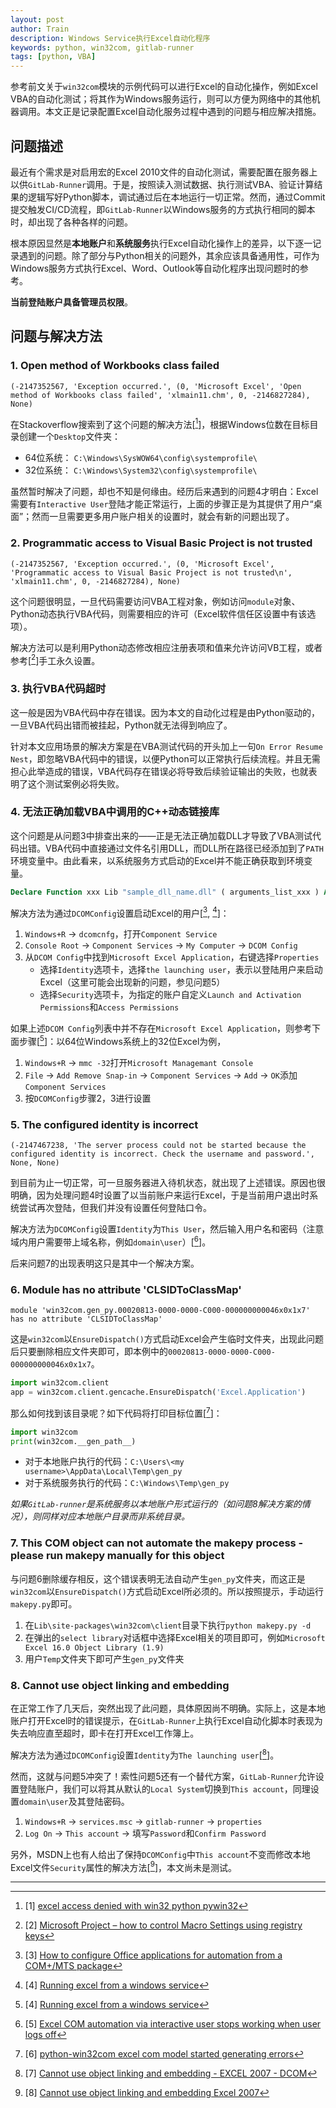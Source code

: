 ```yaml
---
layout: post
author: Train
description: Windows Service执行Excel自动化程序
keywords: python, win32com, gitlab-runner
tags: [python, VBA]
---
```


参考前文关于`win32com`模块的示例代码可以进行Excel的自动化操作，例如Excel VBA的自动化测试；将其作为Windows服务运行，则可以方便为网络中的其他机器调用。本文正是记录配置Excel自动化服务过程中遇到的问题与相应解决措施。

## 问题描述

最近有个需求是对启用宏的Excel 2010文件的自动化测试，需要配置在服务器上以供`GitLab-Runner`调用。于是，按照读入测试数据、执行测试VBA、验证计算结果的逻辑写好Python脚本，调试通过后在本地运行一切正常。然而，通过Commit提交触发CI/CD流程，即`GitLab-Runner`以Windows服务的方式执行相同的脚本时，却出现了各种各样的问题。

根本原因显然是**本地账户**和**系统服务**执行Excel自动化操作上的差异，以下逐一记录遇到的问题。除了部分与Python相关的问题外，其余应该具备通用性，可作为Windows服务方式执行Excel、Word、Outlook等自动化程序出现问题时的参考。

**当前登陆账户具备管理员权限**。


## 问题与解决方法


### 1. Open method of Workbooks class failed

```
(-2147352567, 'Exception occurred.', (0, 'Microsoft Excel', 'Open method of Workbooks class failed', 'xlmain11.chm', 0, -2146827284), None)
```

在Stackoverflow搜索到了这个问题的解决方法[[^1]]，根据Windows位数在目标目录创建一个`Desktop`文件夹：

- 64位系统： `C:\Windows\SysWOW64\config\systemprofile\`
- 32位系统： `C:\Windows\System32\config\systemprofile\`

虽然暂时解决了问题，却也不知是何缘由。经历后来遇到的问题4才明白：Excel需要有`Interactive User`登陆才能正常运行，上面的步骤正是为其提供了用户“桌面”；然而一旦需要更多用户账户相关的设置时，就会有新的问题出现了。


### 2. Programmatic access to Visual Basic Project is not trusted

```
(-2147352567, 'Exception occurred.', (0, 'Microsoft Excel', 'Programmatic access to Visual Basic Project is not trusted\n', 'xlmain11.chm', 0, -2146827284), None)
```

这个问题很明显，一旦代码需要访问VBA工程对象，例如访问`module`对象、Python动态执行VBA代码，则需要相应的许可（Excel软件信任区设置中有该选项）。

解决方法可以是利用Python动态修改相应注册表项和值来允许访问VB工程，或者参考[[^2]]手工永久设置。


### 3. 执行VBA代码超时

这一般是因为VBA代码中存在错误。因为本文的自动化过程是由Python驱动的，一旦VBA代码出错而被挂起，Python就无法得到响应了。

针对本文应用场景的解决方案是在VBA测试代码的开头加上一句`On Error Resume Nest`，即忽略VBA代码中的错误，以便Python可以正常执行后续流程。并且无需担心此举造成的错误，VBA代码存在错误必将导致后续验证输出的失败，也就表明了这个测试案例必将失败。


### 4. 无法正确加载VBA中调用的C++动态链接库

这个问题是从问题3中排查出来的——正是无法正确加载DLL才导致了VBA测试代码出错。VBA代码中直接通过文件名引用DLL，而DLL所在路径已经添加到了`PATH`环境变量中。由此看来，以系统服务方式启动的Excel并不能正确获取到环境变量。

```vb
Declare Function xxx Lib "sample_dll_name.dll" ( arguments_list_xxx ) As xxx
```

解决方法为通过`DCOMConfig`设置启动Excel的用户[[^3], [^4]]：

1. `Windows+R` -> `dcomcnfg`，打开`Component Service`
2. `Console Root` -> `Component Services` -> `My Computer` -> `DCOM Config`
3. 从`DCOM Config`中找到`Microsoft Excel Application`，右键选择`Properties`
    - 选择`Identity`选项卡，选择`the launching user`，表示以登陆用户来启动Excel（这里可能会出现新的问题，参见问题5）
    - 选择`Security`选项卡，为指定的账户自定义`Launch and Activation Permissions`和`Access Permissions`

如果上述`DCOM Config`列表中并不存在`Microsoft Excel Application`，则参考下面步骤[[^4]]：以64位Windows系统上的32位Excel为例，

1. `Windows+R` -> `mmc -32`打开`Microsoft Managemant Console`
2. `File` -> `Add Remove Snap-in` -> `Component Services` -> `Add` -> `OK`添加`Component Services`
3. 按`DCOMConfig`步骤2，3进行设置


### 5. The configured identity is incorrect

```
(-2147467238, 'The server process could not be started because the configured identity is incorrect. Check the username and password.', None, None)
```

到目前为止一切正常，可一旦服务器进入待机状态，就出现了上述错误。原因也很明确，因为处理问题4时设置了以当前账户来运行Excel，于是当前用户退出时系统尝试再次登陆，但我们并没有设置任何登陆口令。

解决方法为`DCOMConfig`设置`Identity`为`This User`，然后输入用户名和密码（注意域内用户需要带上域名称，例如`domain\user`）[[^5]]。

后来问题7的出现表明这只是其中一个解决方案。


### 6. Module has no attribute 'CLSIDToClassMap'

```
module 'win32com.gen_py.00020813-0000-0000-C000-000000000046x0x1x7' has no attribute 'CLSIDToClassMap'
```

这是`win32com`以`EnsureDispatch()`方式启动Excel会产生临时文件夹，出现此问题后只要删除相应文件夹即可，即本例中的`00020813-0000-0000-C000-000000000046x0x1x7`。

```python
import win32com.client    
app = win32com.client.gencache.EnsureDispatch('Excel.Application')
```

那么如何找到该目录呢？如下代码将打印目标位置[[^6]]：

```python
import win32com
print(win32com.__gen_path__)
```

- 对于本地账户执行的代码：`C:\Users\<my username>\AppData\Local\Temp\gen_py`
- 对于系统服务执行的代码：`C:\Windows\Temp\gen_py`

*如果`GitLab-runner`是系统服务以本地账户形式运行的（如问题8解决方案的情况），则同样对应本地账户目录而非系统目录。*


### 7. This COM object can not automate the makepy process - please run makepy manually for this object

与问题6删除缓存相反，这个错误表明无法自动产生`gen_py`文件夹，而这正是`win32com`以`EnsureDispatch()`方式启动Excel所必须的。所以按照提示，手动运行`makepy.py`即可。

1. 在`Lib\site-packages\win32com\client`目录下执行`python makepy.py -d`
2. 在弹出的`select library`对话框中选择Excel相关的项目即可，例如`Microsoft Excel 16.0 Object Library (1.9)`
3. 用户`Temp`文件夹下即可产生`gen_py`文件夹

### 8. Cannot use object linking and embedding

在正常工作了几天后，突然出现了此问题，具体原因尚不明确。实际上，这是本地账户打开Excel时的错误提示，在`GitLab-Runner`上执行Excel自动化脚本时表现为失去响应直至超时，即卡在打开Excel工作簿上。

解决方法为通过`DCOMConfig`设置`Identity`为`The launching user`[[^7]]。

然而，这就与问题5冲突了！索性问题5还有一个替代方案，`GitLab-Runner`允许设置登陆账户，我们可以将其从默认的`Local System`切换到`This account`，同理设置`domain\user`及其登陆密码。

1. `Windows+R` -> `services.msc` -> `gitlab-runner` -> `properties`
2. `Log On` -> `This account` -> 填写`Password`和`Confirm Password`


另外，MSDN上也有人给出了保持`DCOMConfig`中`This account`不变而修改本地Excel文件`Security`属性的解决方法[[^8]]，本文尚未是测试。

---

[^1]: [1] [excel access denied with win32 python pywin32](https://stackoverflow.com/questions/17177612/excel-access-denied-with-win32-python-pywin32?answertab=votes#tab-top)
[^2]: [2] [Microsoft Project – how to control Macro Settings using registry keys](https://blogs.technet.microsoft.com/diana_tudor/2014/12/02/microsoft-project-how-to-control-macro-settings-using-registry-keys/)
[^3]: [3] [How to configure Office applications for automation from a COM+/MTS package](https://theether.net/download/Microsoft/kb/288368.html)
[^4]: [4] [Running excel from a windows service](https://bharathkumaran.wordpress.com/2011/10/25/running-excel-from-a-windows-service/)
[^5]: [5] [Excel COM automation via interactive user stops working when user logs off](https://stackoverflow.com/questions/4234615/excel-com-automation-via-interactive-user-stops-working-when-user-logs-off)
[^6]: [6] [python-win32com excel com model started generating errors](https://stackoverflow.com/questions/52889704/python-win32com-excel-com-model-started-generating-errors)
[^7]: [7] [Cannot use object linking and embedding - EXCEL 2007 - DCOM](https://social.msdn.microsoft.com/Forums/en-us/9d38aad5-4a61-4edc-9645-c76610756940/cannot-use-object-linking-and-embedding-excel-2007-dcom?forum=innovateonoffice)
[^8]: [8] [Cannot use object linking and embedding Excel 2007](https://social.msdn.microsoft.com/Forums/en-US/251a6e4a-e4ef-45a6-8b73-91dc4620eedf/cannot-use-object-linking-and-embedding-excel-2007?forum=exceldev)
